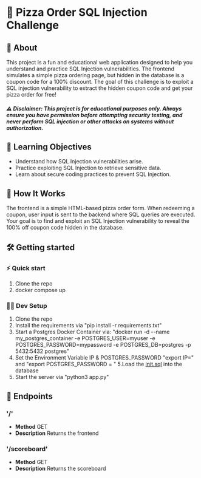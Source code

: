 # 🍕 Pizza Order SQL Injection Challenge

## 📜 About

This project is a fun and educational web application designed to help you understand and practice SQL Injection vulnerabilities. The frontend simulates a simple pizza ordering page, but hidden in the database is a coupon code for a 100% discount. The goal of this challenge is to exploit a SQL injection vulnerability to extract the hidden coupon code and get your pizza order for free!

##### ⚠️ Disclaimer: This project is for educational purposes only. Always ensure you have permission before attempting security testing, and never perform SQL injection or other attacks on systems without authorization.

## 🎯 Learning Objectives

- Understand how SQL Injection vulnerabilities arise.
- Practice exploiting SQL Injection to retrieve sensitive data.
- Learn about secure coding practices to prevent SQL Injection.

## 🚀 How It Works

The frontend is a simple HTML-based pizza order form.
When redeeming a coupon, user input is sent to the backend where SQL queries are executed.
Your goal is to find and exploit an SQL Injection vulnerability to reveal the 100% off coupon code hidden in the database.



## 🛠️ Getting started

### ⚡ Quick start
1. Clone the repo
2. docker compose up

### 🧑‍💻 Dev Setup
1. Clone the repo
2. Install the requirements via "pip install -r requirements.txt"
3. Start a Postgres Docker Container via: "docker run -d --name my_postgres_container -e POSTGRES_USER=myuser -e POSTGRES_PASSWORD=mypassword -e POSTGRES_DB=postgres -p 5432:5432 postgres"
4. Set the Environment Variable IP & POSTGRES_PASSWORD "export IP=<myip>" and "export POSTGRES_PASSWORD = <mypassword>"
5.Load the [init.sql](./init.sql) into the database
5. Start the server via "python3 app.py"

## 📡 Endpoints

### '/'
- **Method** GET
- **Description** Returns the frontend

### '/scoreboard'
- **Method** GET
- **Description** Returns the scoreboard

